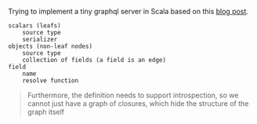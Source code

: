 Trying to implement a tiny graphql server in Scala based on
this [blog post](https://andreas.github.io/2017/11/29/type-safe-graphql-with-ocaml-part-1/).

```
scalars (leafs)
    source type
    serializer
objects (non-leaf nodes)
    source type
    collection of fields (a field is an edge)
field
    name
    resolve function
```

> Furthermore, the definition needs to support introspection, so we
> cannot just have a graph of closures, which hide the structure of
> the graph itself
